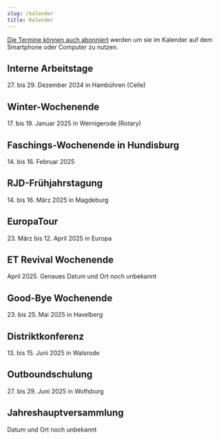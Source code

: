 ```yaml
---
slug: /kalender
title: Kalender
---
```


[Die Termine können auch abonniert](https://storage.rotex1800.de/remote.php/dav/public-calendars/St4BEmjY2CqQaqHt?export)
werden um sie im Kalender auf dem
Smartphone oder Computer zu nutzen.


## Interne Arbeitstage

27\. bis 29. Dezember 2024 in Hambühren (Celle)

## Winter-Wochenende

17\. bis 19. Januar 2025 in Wernigerode (Rotary)

## Faschings-Wochenende in Hundisburg

14\. bis 16. Februar 2025

## RJD-Frühjahrstagung

14\. bis 16. März 2025 in Magdeburg

## EuropaTour

23\. März bis 12. April 2025 in Europa

## ET Revival Wochenende

April 2025. Genaues Datum und Ort noch unbekannt

## Good-Bye Wochenende

23\. bis 25. Mai 2025 in Havelberg

## Distriktkonferenz

13\. bis 15. Juni 2025 in Walsrode

## Outboundschulung

27\. bis 29. Juni 2025 in Wolfsburg

## Jahreshauptversammlung

Datum und Ort noch unbekannt
